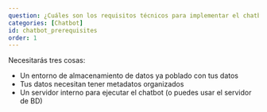 ```yaml
---
question: ¿Cuáles son los requisitos técnicos para implementar el chatbot?
categories: [Chatbot]
id: chatbot_prerequisites
order: 1
---
```


Necesitarás tres cosas:

- Un entorno de almacenamiento de datos ya poblado con tus datos
- Tus datos necesitan tener metadatos organizados
- Un servidor interno para ejecutar el chatbot (o puedes usar el servidor de BD)